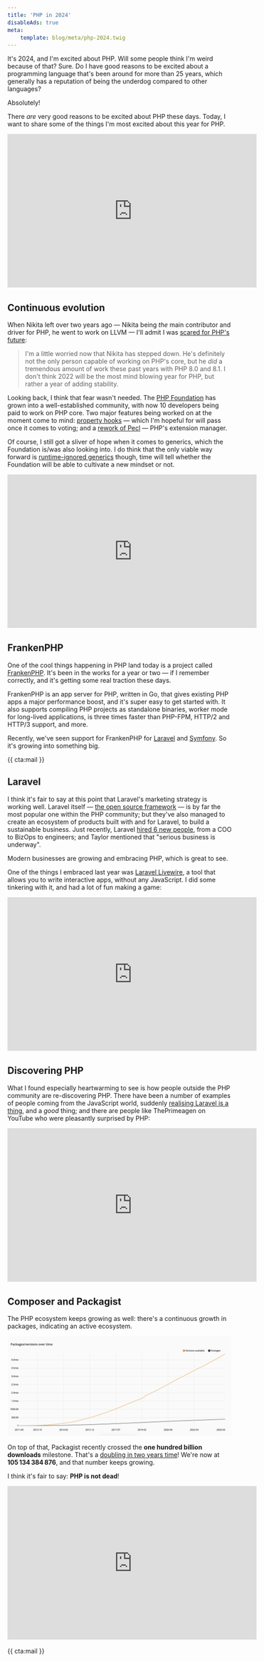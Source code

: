 ```yaml
---
title: 'PHP in 2024'
disableAds: true
meta:
    template: blog/meta/php-2024.twig
---
```


It's 2024, and I'm excited about PHP. Will some people think I'm weird because of that? Sure. Do I have good reasons to be excited about a programming language that's been around for more than 25 years, which generally has a reputation of being the underdog compared to other languages?

Absolutely! 

There _are_ very good reasons to be excited about PHP these days. Today, I want to share some of the things I'm most excited about this year for PHP.

<iframe width="560" height="345" src="https://www.youtube.com/embed/p_6ewdiwnRo" title="YouTube video player" frameborder="0" allow="accelerometer; autoplay; clipboard-write; encrypted-media; gyroscope; picture-in-picture" allowfullscreen></iframe>

## Continuous evolution

When Nikita left over two years ago — Nikita being _the_ main contributor and driver for PHP, he went to work on LLVM — I'll admit I was [scared for PHP's future](/blog/php-in-2022):

> I'm a little worried now that Nikita has stepped down. He's definitely not the only person capable of working on PHP's core, but he _did_ a tremendous amount of work these past years with PHP 8.0 and 8.1.
> I don't think 2022 will be the most mind blowing year for PHP, but rather a year of adding stability.

Looking back, I think that fear wasn't needed. The [PHP Foundation](https://thephp.foundation/) has grown into a well-established community, with now 10 developers being paid to work on PHP core. Two major features being worked on at the moment come to mind: [property hooks](https://rfc.stitcher.io/rfc/property-hooks) — which I'm hopeful for will pass once it comes to voting; and a [rework of Pecl](https://www.youtube.com/watch?v=uWsGDUCxbT0) — PHP's extension manager.

Of course, I still got a sliver of hope when it comes to generics, which the Foundation is/was also looking into. I do think that the only viable way forward is [runtime-ignored generics](/blog/we-dont-need-runtime-type-checks) though, time will tell whether the Foundation will be able to cultivate a new mindset or not.

<iframe width="560" height="345" src="https://www.youtube.com/embed/XE4g1Tl6RQw" title="YouTube video player" frameborder="0" allow="accelerometer; autoplay; clipboard-write; encrypted-media; gyroscope; picture-in-picture" allowfullscreen></iframe>

## FrankenPHP

One of the cool things happening in PHP land today is a project called [FrankenPHP](https://frankenphp.dev/). It's been in the works for a year or two — if I remember correctly, and it's getting some real traction these days.

FrankenPHP is an app server for PHP, written in Go, that gives existing PHP apps a major performance boost, and it's super easy to get started with. It also supports compiling PHP projects as standalone binaries, worker mode for long-lived applications, is three times faster than PHP-FPM, HTTP/2 and HTTP/3 support, and more.

Recently, we've seen support for FrankenPHP for [Laravel](https://blog.laravel.com/octane-frankenphp) and [Symfony](https://github.com/php-runtime/frankenphp-symfony). So it's growing into something big.

{{ cta:mail }}

## Laravel

I think it's fair to say at this point that Laravel's marketing strategy is working well. Laravel itself — [the open source framework](https://laravel.com/) — is by far the most popular one within the PHP community; but they've also managed to create an ecosystem of products built with and for Laravel, to build a sustainable business. Just recently, Laravel [hired 6 new people](https://twitter.com/taylorotwell/status/1768417227202613437), from a COO to BizOps to engineers; and Taylor mentioned that "serious business is underway". 

Modern businesses are growing and embracing PHP, which is great to see.  

One of the things I embraced last year was [Laravel Livewire](https://laravel-livewire.com/), a tool that allows you to write interactive apps, without any JavaScript. I did some tinkering with it, and had a lot of fun making a game:

<iframe width="560" height="345" src="https://www.youtube.com/embed/lnWrM6RXNak" title="YouTube video player" frameborder="0" allow="accelerometer; autoplay; clipboard-write; encrypted-media; gyroscope; picture-in-picture" allowfullscreen></iframe>

## Discovering PHP

What I found especially heartwarming to see is how people outside the PHP community are re-discovering PHP. There have been a number of examples of people coming from the JavaScript world, suddenly [realising Laravel is a thing](https://www.youtube.com/watch?v=Spwv0RbITmE), and a _good_ thing; and there are people like ThePrimeagen on YouTube who were pleasantly surprised by PHP:

<iframe width="560" height="345" src="https://www.youtube.com/embed/WsnHWxO7Krw" title="YouTube video player" frameborder="0" allow="accelerometer; autoplay; clipboard-write; encrypted-media; gyroscope; picture-in-picture" allowfullscreen></iframe>

## Composer and Packagist

The PHP ecosystem keeps growing as well: there's a continuous growth in packages, indicating an active ecosystem.

[![](/resources/img/blog/php-in-2024/01.png)](/resources/img/blog/php-in-2024/01.png)

On top of that, Packagist recently crossed the **one hundred billion downloads** milestone. That's a [doubling in two years time](/blog/php-in-2022#the-ecosystem)! We're now at **105 134 384 876**, and that number keeps growing.

I think it's fair to say: **PHP is not dead**!

<iframe width="560" height="345" src="https://www.youtube.com/embed/x9bSUo6TGgY" title="YouTube video player" frameborder="0" allow="accelerometer; autoplay; clipboard-write; encrypted-media; gyroscope; picture-in-picture" allowfullscreen></iframe>

{{ cta:mail }}